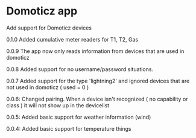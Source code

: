 # Domoticz app 

Add support for Domoticz devices

0.1.0 Added cumulative meter readers for T1, T2, Gas

0.0.9 The app now only reads information from devices that are used in domoticz

0.0.8 Added support for no username/password situations. 

0.0.7 Added support for the type 'lightning2' and ignored devices that are not used in domoticz ( used = 0 )

0.0.6: Changed pairing. When a device isn't recognized ( no capability or class ) it will not show up in the devicelist

0.0.5: Added basic support for weather information (wind)
  
0.0.4: Added basic support for temperature things  